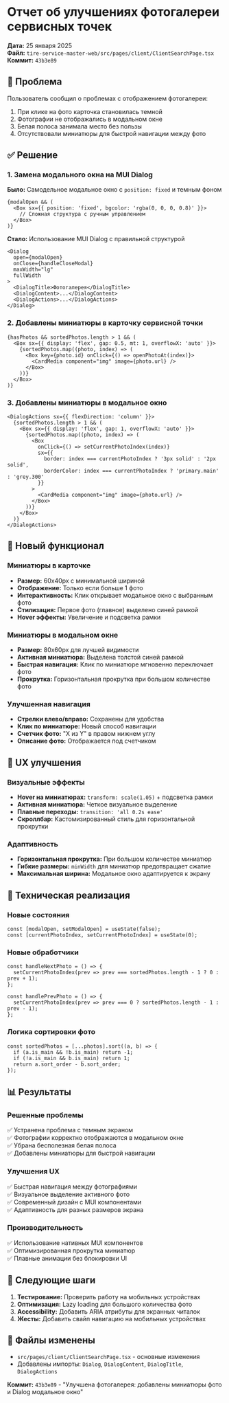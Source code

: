 # Отчет об улучшениях фотогалереи сервисных точек

**Дата:** 25 января 2025  
**Файл:** `tire-service-master-web/src/pages/client/ClientSearchPage.tsx`  
**Коммит:** `43b3e89`

## 🎯 Проблема
Пользователь сообщил о проблемах с отображением фотогалереи:
1. При клике на фото карточка становилась темной
2. Фотографии не отображались в модальном окне
3. Белая полоса занимала место без пользы
4. Отсутствовали миниатюры для быстрой навигации между фото

## ✅ Решение

### 1. Замена модального окна на MUI Dialog
**Было:** Самодельное модальное окно с `position: fixed` и темным фоном
```tsx
{modalOpen && (
  <Box sx={{ position: 'fixed', bgcolor: 'rgba(0, 0, 0, 0.8)' }}>
    // Сложная структура с ручным управлением
  </Box>
)}
```

**Стало:** Использование MUI Dialog с правильной структурой
```tsx
<Dialog
  open={modalOpen}
  onClose={handleCloseModal}
  maxWidth="lg"
  fullWidth
>
  <DialogTitle>Фотогалерея</DialogTitle>
  <DialogContent>...</DialogContent>
  <DialogActions>...</DialogActions>
</Dialog>
```

### 2. Добавлены миниатюры в карточку сервисной точки
```tsx
{hasPhotos && sortedPhotos.length > 1 && (
  <Box sx={{ display: 'flex', gap: 0.5, mt: 1, overflowX: 'auto' }}>
    {sortedPhotos.map((photo, index) => (
      <Box key={photo.id} onClick={() => openPhotoAt(index)}>
        <CardMedia component="img" image={photo.url} />
      </Box>
    ))}
  </Box>
)}
```

### 3. Добавлены миниатюры в модальное окно
```tsx
<DialogActions sx={{ flexDirection: 'column' }}>
  {sortedPhotos.length > 1 && (
    <Box sx={{ display: 'flex', gap: 1, overflowX: 'auto' }}>
      {sortedPhotos.map((photo, index) => (
        <Box 
          onClick={() => setCurrentPhotoIndex(index)}
          sx={{ 
            border: index === currentPhotoIndex ? '3px solid' : '2px solid',
            borderColor: index === currentPhotoIndex ? 'primary.main' : 'grey.300'
          }}
        >
          <CardMedia component="img" image={photo.url} />
        </Box>
      ))}
    </Box>
  )}
</DialogActions>
```

## 🚀 Новый функционал

### Миниатюры в карточке
- **Размер:** 60x40px с минимальной шириной
- **Отображение:** Только если больше 1 фото
- **Интерактивность:** Клик открывает модальное окно с выбранным фото
- **Стилизация:** Первое фото (главное) выделено синей рамкой
- **Hover эффекты:** Увеличение и подсветка рамки

### Миниатюры в модальном окне
- **Размер:** 80x60px для лучшей видимости
- **Активная миниатюра:** Выделена толстой синей рамкой
- **Быстрая навигация:** Клик по миниатюре мгновенно переключает фото
- **Прокрутка:** Горизонтальная прокрутка при большом количестве фото

### Улучшенная навигация
- **Стрелки влево/вправо:** Сохранены для удобства
- **Клик по миниатюре:** Новый способ навигации
- **Счетчик фото:** "X из Y" в правом нижнем углу
- **Описание фото:** Отображается под счетчиком

## 🎨 UX улучшения

### Визуальные эффекты
- **Hover на миниатюрах:** `transform: scale(1.05)` + подсветка рамки
- **Активная миниатюра:** Четкое визуальное выделение
- **Плавные переходы:** `transition: 'all 0.2s ease'`
- **Скроллбар:** Кастомизированный стиль для горизонтальной прокрутки

### Адаптивность
- **Горизонтальная прокрутка:** При большом количестве миниатюр
- **Гибкие размеры:** `minWidth` для миниатюр предотвращает сжатие
- **Максимальная ширина:** Модальное окно адаптируется к экрану

## 🔧 Техническая реализация

### Новые состояния
```tsx
const [modalOpen, setModalOpen] = useState(false);
const [currentPhotoIndex, setCurrentPhotoIndex] = useState(0);
```

### Новые обработчики
```tsx
const handleNextPhoto = () => {
  setCurrentPhotoIndex(prev => prev === sortedPhotos.length - 1 ? 0 : prev + 1);
};

const handlePrevPhoto = () => {
  setCurrentPhotoIndex(prev => prev === 0 ? sortedPhotos.length - 1 : prev - 1);
};
```

### Логика сортировки фото
```tsx
const sortedPhotos = [...photos].sort((a, b) => {
  if (a.is_main && !b.is_main) return -1;
  if (!a.is_main && b.is_main) return 1;
  return a.sort_order - b.sort_order;
});
```

## 📊 Результаты

### Решенные проблемы
✅ Устранена проблема с темным экраном  
✅ Фотографии корректно отображаются в модальном окне  
✅ Убрана бесполезная белая полоса  
✅ Добавлены миниатюры для быстрой навигации  

### Улучшения UX
✅ Быстрая навигация между фотографиями  
✅ Визуальное выделение активного фото  
✅ Современный дизайн с MUI компонентами  
✅ Адаптивность для разных размеров экрана  

### Производительность
✅ Использование нативных MUI компонентов  
✅ Оптимизированная прокрутка миниатюр  
✅ Плавные анимации без блокировки UI  

## 🎯 Следующие шаги

1. **Тестирование:** Проверить работу на мобильных устройствах
2. **Оптимизация:** Lazy loading для большого количества фото
3. **Accessibility:** Добавить ARIA атрибуты для экранных читалок
4. **Жесты:** Добавить свайп навигацию на мобильных устройствах

## 📝 Файлы изменены
- `src/pages/client/ClientSearchPage.tsx` - основные изменения
- Добавлены импорты: `Dialog`, `DialogContent`, `DialogTitle`, `DialogActions`

**Коммит:** `43b3e89` - "Улучшена фотогалерея: добавлены миниатюры фото и Dialog модальное окно" 